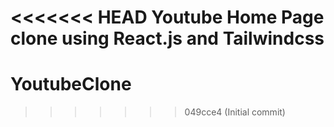 <<<<<<< HEAD
Youtube Home Page clone using React.js and Tailwindcss
=======
# YoutubeClone
>>>>>>> 049cce4 (Initial commit)
